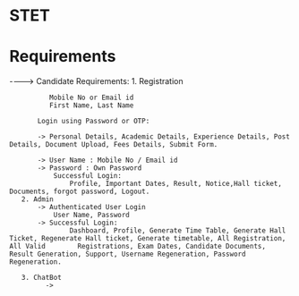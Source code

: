# STET

# Requirements
----> Candidate Requirements:
       1. Registration
       
              Mobile No or Email id
              First Name, Last Name
              
           Login using Password or OTP:
           
           -> Personal Details, Academic Details, Experience Details, Post Details, Document Upload, Fees Details, Submit Form.
       
           -> User Name : Mobile No / Email id
           -> Password : Own Password
               Successful Login:
                   Profile, Important Dates, Result, Notice,Hall ticket, Documents, forgot password, Logout.
       2. Admin
           -> Authenticated User Login
               User Name, Password
           -> Successful Login:
                   Dashboard, Profile, Generate Time Table, Generate Hall Ticket, Regenerate Hall ticket, Generate timetable, All Registration, All Valid        Registrations, Exam Dates, Candidate Documents, Result Generation, Support, Username Regeneration, Password Regeneration.
                   
       3. ChatBot 
             -> 



